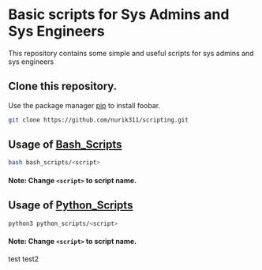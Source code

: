 # Basic scripts for Sys Admins and Sys Engineers

This repository contains some simple and useful scripts for sys admins and sys engineers

## Clone this repository.

Use the package manager [pip](https://pip.pypa.io/en/stable/) to install foobar.

```bash
git clone https://github.com/nurik311/scripting.git
```

## Usage of [Bash_Scripts](bash_scripts)

```bash
bash bash_scripts/<script>
```
#### Note: Change ```<script>``` to script name.

## Usage of [Python_Scripts](python_scripts)

```bash
python3 python_scripts/<script>
```
#### Note: Change ```<script>``` to script name.

test
test2
